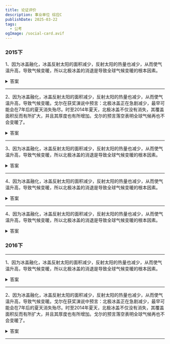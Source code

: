 ```yaml
---
title: 论证评价
description: 事业单位 综应C
publishDate: 2025-03-22
tags:
  - 公考
ogImage: /social-card.avif
---
```

### 2015下

1、因为冰盖融化，冰盖反射太阳的面积减少，反射太阳的热量也减少，从而使气温升高，导致气候变暖，所以北极冰盖的消退是导致全球气候变暖的根本因素。

<details>
  <summary>答案</summary>

X：第一段由“冰盖融化导致气候变暖”推出“北极冰盖的消退是导致全球气候变暖的根本因素”存在论证错误。

Y：因为论据只是说明冰盖融化是气候变暖的一个因素，并未说明是根本因素，论点中“根本因素”表述太过绝对，属于绝对化表述。
</details>

---
2、因为冰盖融化，冰盖反射太阳的面积减少，反射太阳的热量也减少，从而使气温升高，导致气候变暖。戈尔在获奖演说中预言：北极冰盖正在急剧减少，最早可能会在7年后的夏天消失殆尽。时至2014年夏天，北极冰盖不仅没有消失，其覆盖面积反而有所扩大，并且其厚度也有所增加。戈尔的预言落空表明全球气候再也不会变暖了。

<details>
  <summary>答案</summary>

X：由“时至2014年夏天，北极冰盖不仅没有消失，其覆盖面积反而有所扩大，并且其厚度也有所增加”推出“全球气候再也不会变暖了”存在论证错误。
Y：第一句表明“北极冰盖消退会导致全球气候变暖”，通过“北极冰盖没有消失”否定前提，并不能得出否定的结论“全球气候不再变暖”，属于形式谬误。

</details>

---
3、因为冰盖融化，冰盖反射太阳的面积减少，反射太阳的热量也减少，从而使气温升高，导致气候变暖，所以北极冰盖的消退是导致全球气候变暖的根本因素。

<details>
  <summary>答案</summary>

X：第一段由“冰盖融化导致气候变暖”推出“北极冰盖的消退是导致全球气候变暖的根本因素”存在论证错误。
Y：因为论据只是说明冰盖融化是气候变暖的一个因素，并未说明是根本因素，论点中“根本因素”表述太过绝对，属于绝对化表述。

</details>

---
4、因为冰盖融化，冰盖反射太阳的面积减少，反射太阳的热量也减少，从而使气温升高，导致气候变暖，所以北极冰盖的消退是导致全球气候变暖的根本因素。

<details>
  <summary>答案</summary>

X：第一段由“冰盖融化导致气候变暖”推出“北极冰盖的消退是导致全球气候变暖的根本因素”存在论证错误。
Y：因为论据只是说明冰盖融化是气候变暖的一个因素，并未说明是根本因素，论点中“根本因素”表述太过绝对，属于绝对化表述。

</details>

---
4、因为冰盖融化，冰盖反射太阳的面积减少，反射太阳的热量也减少，从而使气温升高，导致气候变暖，所以北极冰盖的消退是导致全球气候变暖的根本因素。

<details>
  <summary>答案</summary>

X：第一段由“冰盖融化导致气候变暖”推出“北极冰盖的消退是导致全球气候变暖的根本因素”存在论证错误。
Y：因为论据只是说明冰盖融化是气候变暖的一个因素，并未说明是根本因素，论点中“根本因素”表述太过绝对，属于绝对化表述。

</details>

### 2016下

---
1、因为冰盖融化，冰盖反射太阳的面积减少，反射太阳的热量也减少，从而使气温升高，导致气候变暖，所以北极冰盖的消退是导致全球气候变暖的根本因素。

<details>
  <summary>答案</summary>
X：第一段由“冰盖融化导致气候变暖”推出“北极冰盖的消退是导致全球气候变暖的根本因素”存在论证错误。
Y：因为论据只是说明冰盖融化是气候变暖的一个因素，并未说明是根本因素，论点中“根本因素”表述太过绝对，属于绝对化表述。
</details>

---
2、因为冰盖融化，冰盖反射太阳的面积减少，反射太阳的热量也减少，从而使气温升高，导致气候变暖。戈尔在获奖演说中预言：北极冰盖正在急剧减少，最早可能会在7年后的夏天消失殆尽。时至2014年夏天，北极冰盖不仅没有消失，其覆盖面积反而有所扩大，并且其厚度也有所增加。戈尔的预言落空表明全球气候再也不会变暖了。

<details>
  <summary>答案</summary>

X：由“时至2014年夏天，北极冰盖不仅没有消失，其覆盖面积反而有所扩大，并且其厚度也有所增加”推出“全球气候再也不会变暖了”存在论证错误。
Y：第一句表明“北极冰盖消退会导致全球气候变暖”，通过“北极冰盖没有消失”否定前提，并不能得出否定的结论“全球气候不再变暖”，属于形式谬误。

</details>

---
